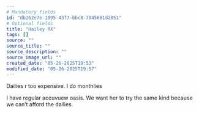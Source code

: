 ```yaml
---
# Mandatory fields
id: "db262e7e-1095-43f7-bbc8-7045681d2851"
# Optional fields
title: "Hailey RX"
tags: []
source: ""
source_title: ""
source_description: ""
source_image_url: ""
created_date: "05-26-2025T19:53"
modified_date: "05-26-2025T19:57"
---
```

Dailies r too expensive. I do monthlies 

I have regular accuvuew oasis. We want her to try the same kind because we can’t afford the dailies. 